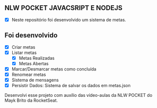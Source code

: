 ## NLW POCKET JAVACSRIPT E NODEJS

- [x] Neste repositório foi desenvolvido um sistema de metas.

## Foi desenvolvido

- [x] Criar metas
- [x] Listar metas
    - [x] Metas Realizadas
    - [x] Metas Abertas
- [x] Marcar/Desmarcar metas como concluída
- [x] Renomear metas
- [x] Sistema de mensagens
- [x] Persistir Dados: Sistema de salvar os dados em metas.json

Desenvolvi esse projeto com auxílio das vídeo-aulas da NLW POCKET do Mayk Brito da RocketSeat.
